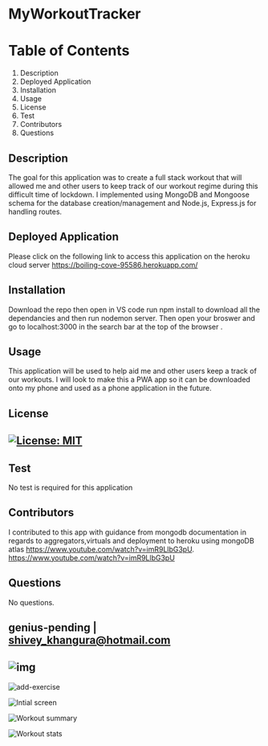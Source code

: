 
# MyWorkoutTracker



# Table of Contents
1. Description
2. Deployed Application
3. Installation
4. Usage
5. License
6. Test
7. Contributors
8. Questions
## Description
The goal for this application was to create a full stack workout that will allowed me and other users to keep track of our workout regime during this difficult time of lockdown. I implemented using MongoDB and Mongoose schema for the database creation/management and Node.js, Express.js for handling routes. 
## Deployed Application
Please click on the following link to access this application on the heroku cloud server https://boiling-cove-95586.herokuapp.com/
## Installation
Download the repo then open in VS code run npm install to download all the dependancies and then run nodemon server. Then open your broswer and go to localhost:3000 in the search bar at the top of the browser . 
## Usage
This application will be used to help aid me and other users keep a track of our workouts. I will look to make this a PWA app so it can be downloaded onto my phone and used as a phone application in the future.
## License
## [![License: MIT](https://img.shields.io/badge/License-MIT-yellow.svg)](https://opensource.org/licenses/MIT)
## Test
No test is required for this application
## Contributors
I contributed to this app with guidance from mongodb documentation in regards to aggregators,virtuals and deployment to heroku using mongoDB atlas 
https://www.youtube.com/watch?v=imR9LlbG3pU.
https://www.youtube.com/watch?v=imR9LlbG3pU
## Questions
No questions.
## genius-pending | shivey_khangura@hotmail.com
## ![img](https://avatars2.githubusercontent.com/u/67982777?v=4)

![add-exercise](https://user-images.githubusercontent.com/67982777/106774118-b45b8d80-6639-11eb-8947-80f5334dcc89.jpg)

![Intial screen](https://user-images.githubusercontent.com/67982777/106774125-b6255100-6639-11eb-84e9-f4528925c1e2.png)

![Workout summary](https://user-images.githubusercontent.com/67982777/106774166-c0dfe600-6639-11eb-969b-80dce908d8be.png)

![Workout stats](https://user-images.githubusercontent.com/67982777/106774132-b887ab00-6639-11eb-83ca-c2307767cabb.png)


